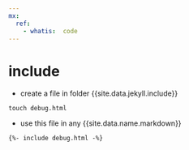 ```yaml
---
mx:
  ref:
    - whatis:  code 
---
```



# include
- create a file in folder {{site.data.jekyll.include}}
```shell
touch debug.html
```

- use this file in any {{site.data.name.markdown}}
```liquid
{%- include debug.html -%}
```

